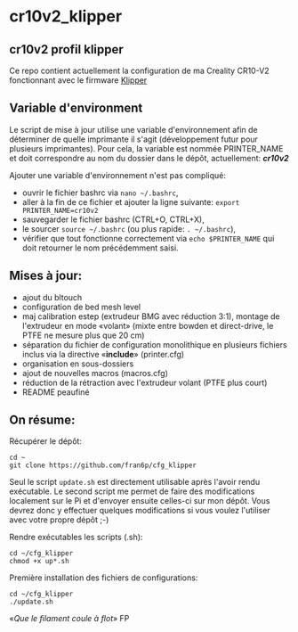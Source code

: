 # cr10v2_klipper
## cr10v2 profil klipper 
Ce repo contient actuellement la configuration de ma Creality CR10-V2 fonctionnant avec le firmware [Klipper](https://github.com/KevinOConnor/klipper)

## Variable d'environment
Le script de mise à jour utilise une variable d'environnement afin de déterminer de quelle imprimante il s'agit (développement futur pour plusieurs imprimantes). Pour cela, la variable est nommée PRINTER_NAME et doit correspondre au nom du dossier dans le dépôt, actuellement: **_cr10v2_**

Ajouter une variable d'environnement n'est pas compliqué:
- ouvrir le fichier bashrc via `nano ~/.bashrc`,
- aller à la fin de ce fichier et ajouter la ligne suivante: `export PRINTER_NAME=cr10v2`
- sauvegarder le fichier bashrc (CTRL+O, CTRL+X),
- le sourcer `source ~/.bashrc` (ou plus rapide: `. ~/.bashrc`),
- vérifier que tout fonctionne correctement via `echo $PRINTER_NAME` qui doit retourner le nom précédemment saisi.

## Mises à jour:
- ajout du bltouch
- configuration de bed mesh level
- maj calibration estep (extrudeur BMG avec réduction 3:1), montage de l'extrudeur en mode «volant» (mixte entre bowden et direct-drive, le PTFE ne mesure plus que 20 cm) 
- séparation du fichier de configuration monolithique en plusieurs fichiers inclus via la directive «**include**» (printer.cfg)
- organisation en sous-dossiers 
- ajout de nouvelles macros (macros.cfg)
- réduction de la rétraction avec l'extrudeur volant (PTFE plus court)
- README peaufiné

## On résume:
Récupérer le dépôt:
```
cd ~
git clone https://github.com/fran6p/cfg_klipper
```
Seul le script `update.sh` est directement utilisable après l'avoir rendu exécutable. Le second script me permet de faire des modifications localement sur le Pi et d'envoyer ensuite celles-ci sur mon dépôt. Vous devrez donc y effectuer quelques modifications si vous voulez l'utiliser avec votre propre dépôt ;-) 

Rendre exécutables les scripts (.sh):
```
cd ~/cfg_klipper
chmod +x up*.sh
```
Première installation des fichiers de configurations:
```
cd ~/cfg_klipper
./update.sh
```

«*Que le filament coule à flot*» FP